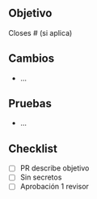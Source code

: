 ## Objetivo
Closes #<id> (si aplica)
## Cambios
- ...
## Pruebas
- ...
## Checklist
- [ ] PR describe objetivo
- [ ] Sin secretos
- [ ] Aprobación 1 revisor
